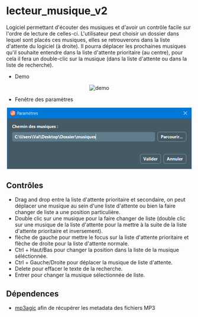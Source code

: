 # lecteur_musique_v2

Logiciel permettant d'écouter des musiques et d'avoir un contrôle facile sur l'ordre de lecture de celles-ci. L'utilisateur peut choisir un dossier dans lequel sont placés ces musiques, elles se retrouverons dans la liste d'attente du logiciel (à droite). Il pourra déplacer les prochaines musiques qu'il souhaite entendre dans la liste d'attente prioritaire (au centre), pour cela il fera un double-clic sur la musique (dans la liste d'attente ou dans la liste de recherche).

- Demo
<div align="center">
<img src="https://github.com/ValentinLe/lecteur_musique_v2/blob/master/screenshots/demo.gif" alt="demo" width="716" height="402">
</div>

- Fenêtre des paramètres
<div align="center">
<img src="https://github.com/ValentinLe/lecteur_musique_v2/blob/master/screenshots/parametres.PNG" alt="parametres" width="500">
</div>

## Contrôles
- Drag and drop entre la liste d'attente prioritaire et secondaire, on peut déplacer une musique au sein d'une liste d'attente ou bien la faire changer de liste a une position particulière.
- Double clic sur une musique pour la faire changer de liste (double clic sur une musique de la liste d'attente pour la mettre à la suite de la liste d'attente prioritaire et inversement).
- flèche de gauche pour mettre le focus sur la liste d'attente prioritaire et flèche de droite pour la liste d'attente normale.
- Ctrl + Haut/Bas pour changer la position dans la liste de la musique séléctionnée.
- Ctrl + Gauche/Droite pour déplacer la musique de liste d'attente.
- Delete pour effacer le texte de la recherche.
- Entrer pour changer la musique sélectionnée de liste.

## Dépendences

- <a href="https://github.com/mpatric/mp3agic">mp3agic</a> afin de récupérer les metadata des fichiers MP3
